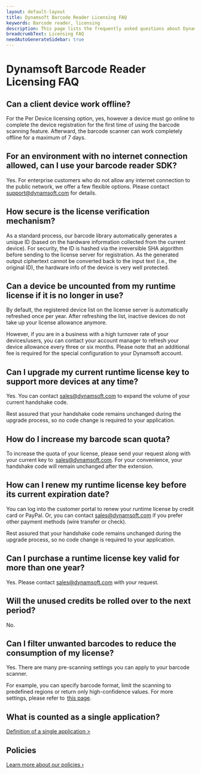 ```yaml
---
layout: default-layout
title: Dynamsoft Barcode Reader Licensing FAQ
keywords: Barcode reader, licensing
description: This page lists the frequently asked questions about Dynamsoft Barcode Reader.
breadcrumbText: Licensing FAQ
needAutoGenerateSidebar: true
---
```


# Dynamsoft Barcode Reader Licensing FAQ

## Can a client device work offline?

For the Per Device licensing option, yes, however a device must go online to complete the device registration for the first time of using the barcode scanning feature. Afterward, the barcode scanner can work completely offline for a maximum of 7 days.

## For an environment with no internet connection allowed, can I use your barcode reader SDK?

Yes. For enterprise customers who do not allow any internet connection to the public network, we offer a few flexible options. Please contact [support@dynamsoft.com](mailto:support@dynamsoft.com) for details.

## How secure is the license verification mechanism?

As a standard process, our barcode library automatically generates a unique ID (based on the hardware information collected from the current device). For security, the ID is hashed via the irreversible SHA algorithm before sending to the license server for registration. As the generated output ciphertext cannot be converted back to the input text (i.e., the original ID), the hardware info of the device is very well protected.

## Can a device be uncounted from my runtime license if it is no longer in use?

By default, the registered device list on the license server is automatically refreshed once per year. After refreshing the list, inactive devices do not take up your license allowance anymore.

However, if you are in a business with a high turnover rate of your devices/users, you can contact your account manager to refresh your device allowance every three or six months. Please note that an additional fee is required for the special configuration to your Dynamsoft account.

## Can I upgrade my current runtime license key to support more devices at any time?

Yes. You can contact [sales@dynamsoft.com](mailto:sales@dynamsoft.com) to expand the volume of your current handshake code.

Rest assured that your handshake code remains unchanged during the upgrade process, so no code change is required to your application.

## How do I increase my barcode scan quota?

To increase the quota of your license, please send your request along with your current key to  [sales@dynamsoft.com](mailto:sales@dynamsoft.com). For your convenience, your handshake code will remain unchanged after the extension.

## How can I renew my runtime license key before its current expiration date?

You can log into the customer portal to renew your runtime license by credit card or PayPal. Or, you can contact [sales@dynamsoft.com](mailto:sales@dynamsoft.com) if you prefer other payment methods (wire transfer or check).

Rest assured that your handshake code remains unchanged during the upgrade process, so no code change is required to your application.

## Can I purchase a runtime license key valid for more than one year?

Yes. Please contact [sales@dynamsoft.com](mailto:sales@dynamsoft.com) with your request.

## Will the unused credits be rolled over to the next period?

No.

## Can I filter unwanted barcodes to reduce the consumption of my license?

Yes. There are many pre-scanning settings you can apply to your barcode scanner.

For example, you can specify barcode format, limit the scanning to predefined regions or return only high-confidence values. For more settings, please refer to  [this page](https://www.dynamsoft.com/barcode-reader/parameters/scenario-settings/decode-result.html).

## What is counted as a single application?

[Definition of a single application >](https://www.dynamsoft.com/Products/single-application.aspx)

## Policies

[Learn more about our policies ›](https://www.dynamsoft.com/Products/policies.aspx)